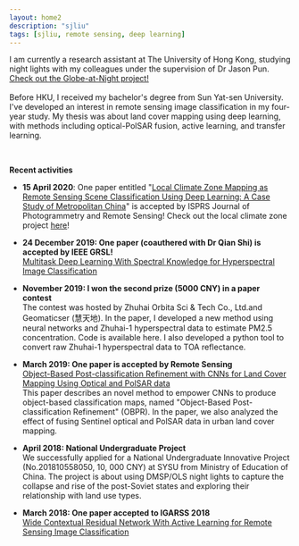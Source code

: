 ```yaml
---
layout: home2
description: "sjliu"
tags: [sjliu, remote sensing, deep learning]
---
```

I am currently a research assistant at The University of Hong Kong, studying night lights with my colleagues under the supervision of Dr Jason Pun. <a href="http://globeatnight-network.org">Check out the Globe-at-Night project!</a>
<br>
<br>
Before HKU, I received my bachelor's degree from Sun Yat-sen University. I've developed an interest in remote sensing image classification in my four-year study.
My thesis was about land cover mapping using deep learning, with methods including optical-PolSAR fusion, active learning, and transfer learning.

<br>

**Recent activities**

* **15 April 2020**: One paper entitled "<a href="https://doi.org/10.1016/j.isprsjprs.2020.04.008">Local Climate Zone Mapping as Remote Sensing Scene Classification Using Deep Learning: A Case Study of Metropolitan China</a>" is accepted by ISPRS Journal of Photogrammetry and Remote Sensing! Check out the local climate zone project <a href="https://sjliu.me/lcz">here</a>! 


* **24 December 2019: One paper (coauthered with Dr Qian Shi) is accepted by IEEE GRSL!**<br>
<a href="https://ieeexplore.ieee.org/document/8954933">Multitask Deep Learning With Spectral Knowledge for Hyperspectral Image Classification</a><br>

* **November 2019: I won the second prize (5000 CNY) in a paper contest** <br>
The contest was hosted by Zhuhai Orbita Sci & Tech Co., Ltd.and Geomaticser (慧天地). In the paper, I developed a new method using neural networks and Zhuhai-1 hyperspectral data to estimate PM2.5 concentration. Code is available here. I also developed a python tool to convert raw Zhuhai-1 hyperspectral data to TOA reflectance.

* **March 2019: One paper is accepted by Remote Sensing**<br>
<a href="https://doi.org/10.3390/rs11060690">Object-Based Post-classification Refinement with CNNs for Land Cover Mapping Using Optical and PolSAR data</a><br>
This paper describes an novel method to empower CNNs to produce object-based classification maps, named "Object-Based Post-classification Refinement" (OBPR).
In the paper, we also analyzed the effect of fusing Sentinel optical and PolSAR data in urban land cover mapping.<br>

* **April 2018: National Undergraduate Project** <br>
We successfully applied for a National Undergraduate Innovative Project (No.201810558050, 10, 000 CNY) at SYSU from Ministry of Education of China. The project is about using DMSP/OLS night lights to capture the collapse and rise of the post-Soviet states and exploring their relationship with land use types.

* **March 2018: One paper accepted to IGARSS 2018** <br>
<a href="https://doi.org/10.1109/IGARSS.2018.8517855">Wide Contextual Residual Network With Active Learning for Remote Sensing Image Classification</a><br>

